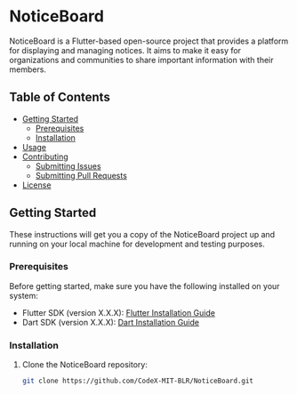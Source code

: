 # NoticeBoard

NoticeBoard is a Flutter-based open-source project that provides a platform for displaying and managing notices. It aims to make it easy for organizations and communities to share important information with their members.

## Table of Contents

- [Getting Started](#getting-started)
  - [Prerequisites](#prerequisites)
  - [Installation](#installation)
- [Usage](#usage)
- [Contributing](#contributing)
  - [Submitting Issues](#submitting-issues)
  - [Submitting Pull Requests](#submitting-pull-requests)
- [License](#license)

## Getting Started

These instructions will get you a copy of the NoticeBoard project up and running on your local machine for development and testing purposes.

### Prerequisites

Before getting started, make sure you have the following installed on your system:

- Flutter SDK (version X.X.X): [Flutter Installation Guide](https://flutter.dev/docs/get-started/install)
- Dart SDK (version X.X.X): [Dart Installation Guide](https://dart.dev/get-dart)

### Installation

1. Clone the NoticeBoard repository:

   ```bash
   git clone https://github.com/CodeX-MIT-BLR/NoticeBoard.git

